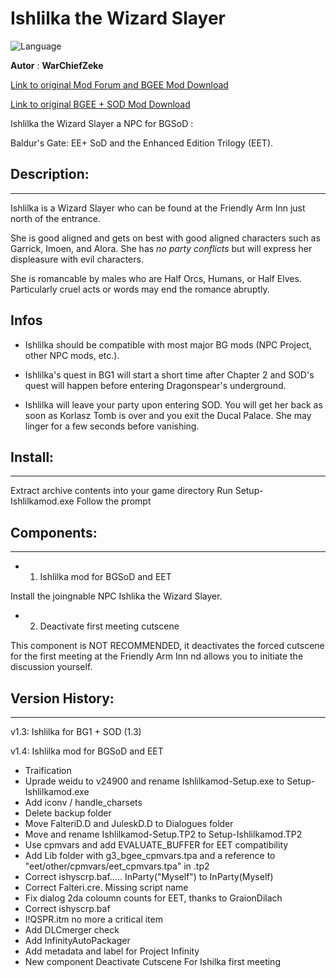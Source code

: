 # Ishlilka the Wizard Slayer

![Language](https://img.shields.io/static/v1?label=language&message=english%20%7C%20&color=informational)

**Autor** : **WarChiefZeke**

[Link to original Mod Forum and BGEE Mod Download](https://forums.beamdog.com/discussion/63679/npc-mod-ishlilka-the-wizard-slayer-for-bg1-sod-full-version-1-4/p1)

[Link to original BGEE + SOD Mod Download](https://sorcerers.net/community/resources/ishlilka-for-bg1-sod-1-3.97/updates/)

Ishlilka the Wizard Slayer a NPC for BGSoD :

Baldur's Gate: EE+ SoD and the Enhanced Edition Trilogy (EET).


## Description:
--------------

Ishlilka is a Wizard Slayer who can be found at the Friendly Arm Inn just north of the entrance.  

She is good aligned and gets on best with good aligned characters such as 
Garrick, Imoen, and Alora. She has *no party conflicts* but will express her displeasure with evil characters.  

She is romancable by males who are Half Orcs, Humans, or Half Elves. 
Particularly cruel acts or words may end the romance abruptly.  

## Infos

- Ishlilka should be compatible with most major BG mods (NPC Project, other NPC mods, etc.).

- Ishlilka's quest in BG1 will start a short time after Chapter 2 and SOD's quest will happen before entering Dragonspear's underground.

- Ishlilka will leave your party upon entering SOD. You will get her back as soon as Korlasz Tomb is over and you exit the Ducal Palace. She may linger for a few seconds before vanishing.


## Install:
----------

Extract archive contents into your game directory
Run Setup-Ishlilkamod.exe
Follow the prompt


## Components:
--------------

- 1. Ishlilka mod for BGSoD and EET

Install the joingnable NPC Ishlika the Wizard Slayer.


- 2. Deactivate first meeting cutscene 

This component is NOT RECOMMENDED, it deactivates the forced cutscene for the first meeting at the Friendly Arm Inn nd allows you to initiate the discussion yourself.



## Version History:
------------------

v1.3: Ishlilka for BG1 + SOD (1.3)

v1.4: Ishlilka mod for BGSoD and EET

- Traification
- Uprade weidu to v24900 and rename Ishlilkamod-Setup.exe to Setup-Ishlilkamod.exe
- Add iconv / handle_charsets
- Delete backup folder
- Move FalteriD.D and JuleskD.D to Dialogues folder
- Move and rename Ishlilkamod-Setup.TP2 to Setup-Ishlilkamod.TP2
- Use cpmvars and add EVALUATE_BUFFER for EET compatibility
- Add Lib folder with g3_bgee_cpmvars.tpa and a reference to "eet/other/cpmvars/eet_cpmvars.tpa" in .tp2
- Correct ishyscrp.baf..... InParty("Myself") to InParty(Myself)
- Correct Falteri.cre. Missing script name
- Fix dialog 2da coloumn counts for EET, thanks to GraionDilach
- Correct ishyscrp.baf
- I!QSPR.itm no more a critical item
- Add DLCmerger check
- Add InfinityAutoPackager
- Add metadata and label for Project Infinity
- New component Deactivate Cutscene For Ishilka first meeting
